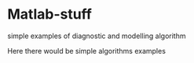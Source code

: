 # Matlab-stuff
simple examples of diagnostic and modelling algorithm

Here there would be simple algorithms examples
